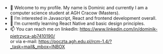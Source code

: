 - 👋 Welcome to my profile. My name is Dominic and currently I am a computer science student at AGH Cracow (Masters).
- 👀 I’m interested in Javascript, React and frontend development overall.
- 🌱 I’m currently learning React Native and basic design principles.
- 📫 You can reach me on linkedIn: https://www.linkedin.com/in/dominik-pietrzyca-ab7410190/ \
or via e-mail: https://poczta.agh.edu.pl/rcm-1.4/?_task=mail&_mbox=INBOX

